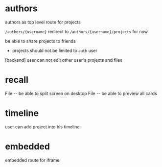 # authors

authors as top level route for projects

`/authors/{username}` redirect to `/authors/{username}/projects` for now

be able to share projects to friends

- projects should not be limited to `auth` user

[backend] user can not edit other user's projects and files

# recall

File -- be able to split screen on desktop
File -- be able to preview all cards

# timeline

user can add project into his timeline

# embedded

embedded route for iframe
